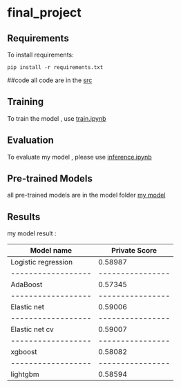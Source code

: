 # final_project
## Requirements

To install requirements:

```setup
pip install -r requirements.txt
```
##code
all code are in the [src](https://github.com/kirito878/final_project/tree/main/src)

## Training
To train the model , use [train.ipynb](https://github.com/kirito878/final_project/blob/main/src/train.ipynb)

## Evaluation
To evaluate my model , please use [inference.ipynb](https://github.com/kirito878/final_project/blob/main/src/inference.ipynb)

## Pre-trained Models
all pre-trained models are in the model folder
[my model](https://github.com/kirito878/final_project/tree/main/model)

## Results

my model result :

| Model name         | Private Score  | 
| ------------------ |---------------- |
| Logistic regression   |     0.58987        | 
| ------------------ |---------------- |
| AdaBoost  |     0.57345        | 
| ------------------ |---------------- |
| Elastic net  |     0.59006        | 
| ------------------ |---------------- |
| Elastic net cv  |     0.59007        | 
| ------------------ |---------------- |
| xgboost  |     0.58082        | 
| ------------------ |---------------- |
| lightgbm  |     0.58594        | 
